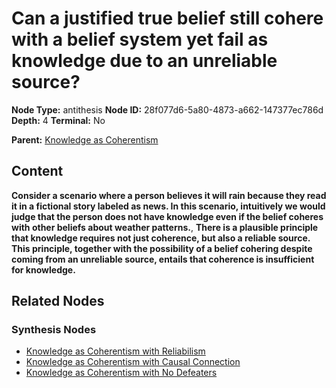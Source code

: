 # Can a justified true belief still cohere with a belief system yet fail as knowledge due to an unreliable source?

**Node Type:** antithesis
**Node ID:** 28f077d6-5a80-4873-a662-147377ec786d
**Depth:** 4
**Terminal:** No

**Parent:** [Knowledge as Coherentism](knowledge-as-coherentism-synthesis-2b5ab475-7731-47aa-87e2-6e85b0c689d5.md)

## Content

**Consider a scenario where a person believes it will rain because they read it in a fictional story labeled as news. In this scenario, intuitively we would judge that the person does not have knowledge even if the belief coheres with other beliefs about weather patterns.**, **There is a plausible principle that knowledge requires not just coherence, but also a reliable source. This principle, together with the possibility of a belief cohering despite coming from an unreliable source, entails that coherence is insufficient for knowledge.**

## Related Nodes

### Synthesis Nodes

- [Knowledge as Coherentism with Reliabilism](knowledge-as-coherentism-with-reliabilism-synthesis-b5cedf71-7f62-4b41-b1de-9441940b7590.md)
- [Knowledge as Coherentism with Causal Connection](knowledge-as-coherentism-with-causal-connection-synthesis-745aa7aa-55a2-4666-9e14-fd5a3f6e13ce.md)
- [Knowledge as Coherentism with No Defeaters](knowledge-as-coherentism-with-no-defeaters-synthesis-22d1464b-03d5-4147-86ed-9b1deaaf1c03.md)

